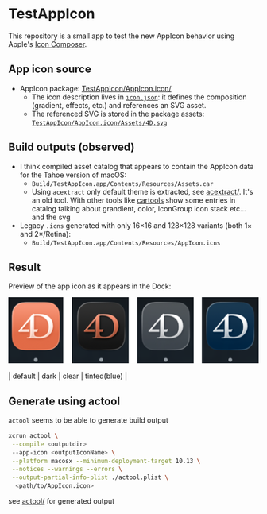 # TestAppIcon

This repository is a small app to test the new AppIcon behavior using Apple's [Icon Composer](https://developer.apple.com/icon-composer/).

## App icon source

- AppIcon package: [TestAppIcon/AppIcon.icon/](TestAppIcon/AppIcon.icon/)
  - The icon description lives in [`icon.json`](TestAppIcon/AppIcon.icon/icon.json): it defines the composition (gradient, effects, etc.) and references an SVG asset.
  - The referenced SVG is stored in the package assets: [`TestAppIcon/AppIcon.icon/Assets/4D.svg`](TestAppIcon/AppIcon.icon/Assets/4D.svg)

## Build outputs (observed)

- I think compiled asset catalog that appears to contain the AppIcon data for the Tahoe version of macOS:
  - `Build/TestAppIcon.app/Contents/Resources/Assets.car`
  - Using `acextract` only default theme is extracted, see [acextract/](acextract). It's an old tool. With other tools like [cartools](https://github.com/showxu/cartools) show some entries in catalog talking about grandient, color, IconGroup icon stack etc... and the svg
- Legacy `.icns` generated with only 16×16 and 128×128 variants (both 1× and 2×/Retina):
  - `Build/TestAppIcon.app/Contents/Resources/AppIcon.icns`

## Result

Preview of the app icon as it appears in the Dock:

![Dock preview](dock.png)

| default | dark | clear | tinted(blue) |

## Generate using actool

`actool` seems to be able to generate build output

```bash
xcrun actool \
 --compile <outputdir> 
 --app-icon <outputIconName> \
 --platform macosx --minimum-deployment-target 10.13 \
 --notices --warnings --errors \
 --output-partial-info-plist ./actool.plist \
  <path/to/AppIcon.icon>
```
see [actool/](actool/) for generated output

